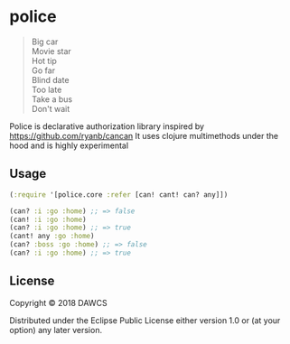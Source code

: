 # police

> Big car  
> Movie star  
> Hot tip  
> Go far  
> Blind date  
> Too late  
> Take a bus  
> Don't wait  

Police is declarative authorization library inspired by https://github.com/ryanb/cancan
It uses clojure multimethods under the hood and is highly experimental

## Usage

```clojure
(:require '[police.core :refer [can! cant! can? any]])

(can? :i :go :home) ;; => false
(can! :i :go :home)
(can? :i :go :home) ;; => true
(cant! any :go :home)
(can? :boss :go :home) ;; => false
(can? :i :go :home) ;; => true
```

## License

Copyright © 2018 DAWCS

Distributed under the Eclipse Public License either version 1.0 or (at
your option) any later version.
